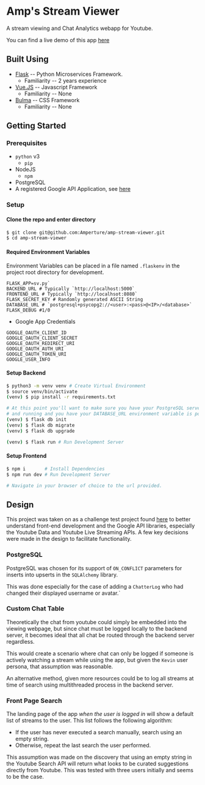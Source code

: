 # Amp's Stream Viewer
A stream viewing and Chat Analytics webapp for Youtube.

You can find a live demo of this app [here](https://vast-dusk-61702.herokuapp.com/)

## Built Using
* [Flask](http://flask.pocoo.org/) -- Python Microservices Framework.
  * Familiarity -- 2 years experience
* [Vue.JS](https://vuejs.org/) -- Javascript Framework
  * Familiarity -- None
* [Bulma](https://bulma.io/) -- CSS Framework
  * Familiarity -- None


## Getting Started
### Prerequisites
* `python` v3
  * `pip`
* NodeJS
  * `npm`
* PostgreSQL
* A registered Google API Application, see [here](https://console.developers.google.com/)

### Setup
#### Clone the repo and enter directory
```bash 
$ git clone git@github.com:Amperture/amp-stream-viewer.git
$ cd amp-stream-viewer
```
#### Required Environment Variables
Environment Variables can be placed in a file named `.flaskenv` in the project root directory for development.

```
FLASK_APP=sv.py`
BACKEND_URL # Typically `http://localhost:5000`
FRONTEND_URL # Typically `http://localhsot:8080`
FLASK_SECRET_KEY # Randomly generated ASCII String
DATABASE_URL # `postgresql+psycopg2://<user>:<pass>@<IP>/<database>`
FLASK_DEBUG #1/0
```
* Google App Credentials
```
GOOGLE_OAUTH_CLIENT_ID
GOOGLE_OAUTH_CLIENT_SECRET
GOOGLE_OAUTH_REDIRECT_URI
GOOGLE_OAUTH_AUTH_URI
GOOGLE_OAUTH_TOKEN_URI
GOOGLE_USER_INFO
```
#### Setup Backend
```bash
$ python3 -m venv venv # Create Virtual Environment
$ source venv/bin/activate 
(venv) $ pip install -r requirements.txt

# At this point you'll want to make sure you have your PostgreSQL server is up
# and running and you have your DATABASE_URL environment variable is populated.
(venv) $ flask db init
(venv) $ flask db migrate 
(venv) $ flask db upgrade

(venv) $ flask run # Run Development Server
```
#### Setup Frontend
```bash
$ npm i       # Install Dependencies
$ npm run dev # Run Development Server

# Navigate in your browser of choice to the url provided.
```
## Design
This project was taken on as a challenge test project found [here](https://gist.github.com/osamakhn/aeed06830fbafa2ff9fd31a8326fec0d)
to better understand front-end development and the Google API libraries, 
especially the Youtube Data and Youtube Live Streaming APIs. A few key decisions
were made in the design to facilitate functionality.

### PostgreSQL
PostgreSQL was chosen for its support of `ON_CONFLICT` parameters for 
inserts into upserts in the `SQLAlchemy` library.

This was done especially for the case of adding a `ChatterLog` who had 
changed their displayed username or avatar.`

### Custom Chat Table
Theoretically the chat from youtube could simply be embedded into the viewing 
webpage, but since chat must be logged locally to the backend server, it 
becomes ideal that all chat be routed through the backend server regardless.

This would create a scenario where chat can only be logged if someone is 
actively watching a stream while using the app, but given the `Kevin` user 
persona, that assumption was reasonable. 

An alternative method, given more resources could be to log all streams at time
of search using multithreaded process in the backend server.

### Front Page Search
The landing page of the app *when the user is logged in* will show a default
list of streams to the user. This list follows the following algorithm:
* If the user has never executed a search manually, search using an empty string.
* Otherwise, repeat the last search the user performed.

This assumption was made on the discovery that using an empty string in the Youtube
Search API will return what looks to be curated suggestions directly from 
Youtube. This was tested with three users initially and seems to be the case.

